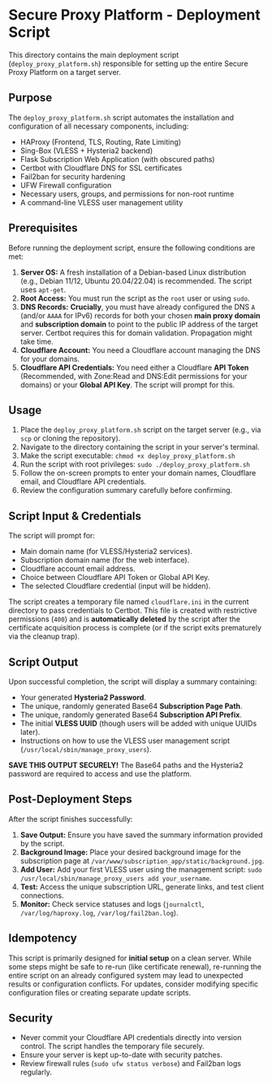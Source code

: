 # Secure Proxy Platform - Deployment Script

This directory contains the main deployment script (`deploy_proxy_platform.sh`) responsible for setting up the entire Secure Proxy Platform on a target server.

## Purpose

The `deploy_proxy_platform.sh` script automates the installation and configuration of all necessary components, including:

*   HAProxy (Frontend, TLS, Routing, Rate Limiting)
*   Sing-Box (VLESS + Hysteria2 backend)
*   Flask Subscription Web Application (with obscured paths)
*   Certbot with Cloudflare DNS for SSL certificates
*   Fail2ban for security hardening
*   UFW Firewall configuration
*   Necessary users, groups, and permissions for non-root runtime
*   A command-line VLESS user management utility

## Prerequisites

Before running the deployment script, ensure the following conditions are met:

1.  **Server OS:** A fresh installation of a Debian-based Linux distribution (e.g., Debian 11/12, Ubuntu 20.04/22.04) is recommended. The script uses `apt-get`.
2.  **Root Access:** You must run the script as the `root` user or using `sudo`.
3.  **DNS Records:** **Crucially**, you must have already configured the DNS `A` (and/or `AAAA` for IPv6) records for both your chosen **main proxy domain** and **subscription domain** to point to the public IP address of the target server. Certbot requires this for domain validation. Propagation might take time.
4.  **Cloudflare Account:** You need a Cloudflare account managing the DNS for your domains.
5.  **Cloudflare API Credentials:** You need either a Cloudflare **API Token** (Recommended, with Zone:Read and DNS:Edit permissions for your domains) or your **Global API Key**. The script will prompt for this.

## Usage

1.  Place the `deploy_proxy_platform.sh` script on the target server (e.g., via `scp` or cloning the repository).
2.  Navigate to the directory containing the script in your server's terminal.
3.  Make the script executable: `chmod +x deploy_proxy_platform.sh`
4.  Run the script with root privileges: `sudo ./deploy_proxy_platform.sh`
5.  Follow the on-screen prompts to enter your domain names, Cloudflare email, and Cloudflare API credentials.
6.  Review the configuration summary carefully before confirming.

## Script Input & Credentials

The script will prompt for:

*   Main domain name (for VLESS/Hysteria2 services).
*   Subscription domain name (for the web interface).
*   Cloudflare account email address.
*   Choice between Cloudflare API Token or Global API Key.
*   The selected Cloudflare credential (input will be hidden).

The script creates a temporary file named `cloudflare.ini` in the current directory to pass credentials to Certbot. This file is created with restrictive permissions (`400`) and is **automatically deleted** by the script after the certificate acquisition process is complete (or if the script exits prematurely via the cleanup trap).

## Script Output

Upon successful completion, the script will display a summary containing:

*   Your generated **Hysteria2 Password**.
*   The unique, randomly generated Base64 **Subscription Page Path**.
*   The unique, randomly generated Base64 **Subscription API Prefix**.
*   The initial **VLESS UUID** (though users will be added with unique UUIDs later).
*   Instructions on how to use the VLESS user management script (`/usr/local/sbin/manage_proxy_users`).

**SAVE THIS OUTPUT SECURELY!** The Base64 paths and the Hysteria2 password are required to access and use the platform.

## Post-Deployment Steps

After the script finishes successfully:

1.  **Save Output:** Ensure you have saved the summary information provided by the script.
2.  **Background Image:** Place your desired background image for the subscription page at `/var/www/subscription_app/static/background.jpg`.
3.  **Add User:** Add your first VLESS user using the management script: `sudo /usr/local/sbin/manage_proxy_users add your_username`.
4.  **Test:** Access the unique subscription URL, generate links, and test client connections.
5.  **Monitor:** Check service statuses and logs (`journalctl`, `/var/log/haproxy.log`, `/var/log/fail2ban.log`).

## Idempotency

This script is primarily designed for **initial setup** on a clean server. While some steps might be safe to re-run (like certificate renewal), re-running the entire script on an already configured system may lead to unexpected results or configuration conflicts. For updates, consider modifying specific configuration files or creating separate update scripts.

## Security

*   Never commit your Cloudflare API credentials directly into version control. The script handles the temporary file securely.
*   Ensure your server is kept up-to-date with security patches.
*   Review firewall rules (`sudo ufw status verbose`) and Fail2ban logs regularly.
